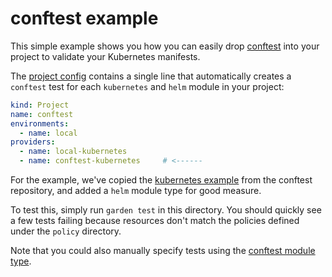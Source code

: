 # conftest example

This simple example shows you how you can easily drop [conftest](https://github.com/instrumenta/conftest) into your project to validate your Kubernetes manifests.

The [project config](./garden.yml) contains a single line that automatically creates a `conftest` test for each `kubernetes` and `helm` module in your project:

```yaml
kind: Project
name: conftest
environments:
  - name: local
providers:
  - name: local-kubernetes
  - name: conftest-kubernetes     # <------
```

For the example, we've copied the [kubernetes example](https://github.com/instrumenta/conftest/tree/master/examples/kubernetes) from the conftest repository, and added a `helm` module type for good measure.

To test this, simply run `garden test` in this directory. You should quickly see a few tests failing because resources don't match the policies defined under the `policy` directory.

Note that you could also manually specify tests using the [conftest module type](https://docs.garden.io/reference/module-types/conftest).
